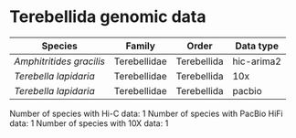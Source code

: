# Terebellida genomic data

| Species | Family | Order | Data type |
| -- | --- | --- | --- |
| *Amphitritides gracilis* | Terebellidae | Terebellida | hic-arima2 |
| *Terebella lapidaria* | Terebellidae | Terebellida | 10x |
| *Terebella lapidaria* | Terebellidae | Terebellida | pacbio |

Number of species with Hi-C data: 1
Number of species with PacBio HiFi data: 1
Number of species with 10X data: 1
